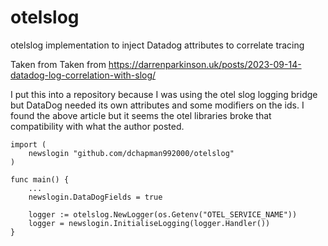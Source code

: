 # otelslog
otelslog implementation to inject Datadog attributes to correlate tracing

Taken from Taken from https://darrenparkinson.uk/posts/2023-09-14-datadog-log-correlation-with-slog/

I put this into a repository because I was using the otel slog logging bridge but DataDog needed its own attributes and some modifiers on the ids.  I found the above article but it seems the otel libraries broke that compatibility with what the author posted.

```
import (
    newslogin "github.com/dchapman992000/otelslog"
)

func main() {
    ...
    newslogin.DataDogFields = true

	logger := otelslog.NewLogger(os.Getenv("OTEL_SERVICE_NAME"))
	logger = newslogin.InitialiseLogging(logger.Handler())
}

```